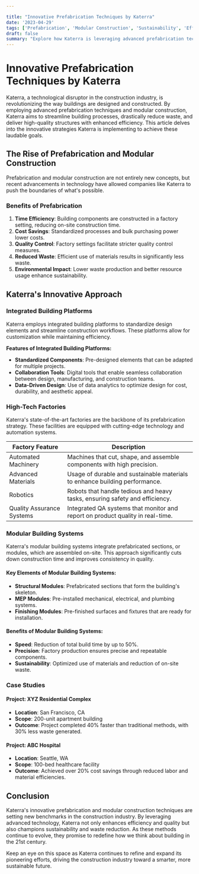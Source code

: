 ```yaml
---

title: "Innovative Prefabrication Techniques by Katerra"
date: '2023-04-29'
tags: ['Prefabrication', 'Modular Construction', 'Sustainability', 'Efficiency', 'Construction Technology', 'Waste Reduction', 'Building Processes', 'Katerra', 'Innovation']
draft: false
summary: "Explore how Katerra is leveraging advanced prefabrication techniques and modular construction to streamline building processes, reduce waste, and deliver high-quality structures more efficiently."
---
```


# Innovative Prefabrication Techniques by Katerra

Katerra, a technological disruptor in the construction industry, is revolutionizing the way buildings are designed and constructed. By employing advanced prefabrication techniques and modular construction, Katerra aims to streamline building processes, drastically reduce waste, and deliver high-quality structures with enhanced efficiency. This article delves into the innovative strategies Katerra is implementing to achieve these laudable goals.

## The Rise of Prefabrication and Modular Construction

Prefabrication and modular construction are not entirely new concepts, but recent advancements in technology have allowed companies like Katerra to push the boundaries of what's possible.

### Benefits of Prefabrication

1. **Time Efficiency**: Building components are constructed in a factory setting, reducing on-site construction time.
2. **Cost Savings**: Standardized processes and bulk purchasing power lower costs.
3. **Quality Control**: Factory settings facilitate stricter quality control measures.
4. **Reduced Waste**: Efficient use of materials results in significantly less waste.
5. **Environmental Impact**: Lower waste production and better resource usage enhance sustainability.

## Katerra's Innovative Approach

### Integrated Building Platforms

Katerra employs integrated building platforms to standardize design elements and streamline construction workflows. These platforms allow for customization while maintaining efficiency.

**Features of Integrated Building Platforms:**

- **Standardized Components**: Pre-designed elements that can be adapted for multiple projects.
- **Collaboration Tools**: Digital tools that enable seamless collaboration between design, manufacturing, and construction teams.
- **Data-Driven Design**: Use of data analytics to optimize design for cost, durability, and aesthetic appeal.

### High-Tech Factories

Katerra's state-of-the-art factories are the backbone of its prefabrication strategy. These facilities are equipped with cutting-edge technology and automation systems.

| Factory Feature            | Description                                                                                     |
|----------------------------|-------------------------------------------------------------------------------------------------|
| Automated Machinery        | Machines that cut, shape, and assemble components with high precision.                           |
| Advanced Materials         | Usage of durable and sustainable materials to enhance building performance.                      |
| Robotics                   | Robots that handle tedious and heavy tasks, ensuring safety and efficiency.                      |
| Quality Assurance Systems  | Integrated QA systems that monitor and report on product quality in real-time.                   |

### Modular Building Systems

Katerra's modular building systems integrate prefabricated sections, or modules, which are assembled on-site. This approach significantly cuts down construction time and improves consistency in quality.

#### Key Elements of Modular Building Systems:

- **Structural Modules**: Prefabricated sections that form the building's skeleton.
- **MEP Modules**: Pre-installed mechanical, electrical, and plumbing systems.
- **Finishing Modules**: Pre-finished surfaces and fixtures that are ready for installation.

#### Benefits of Modular Building Systems:

- **Speed**: Reduction of total build time by up to 50%.
- **Precision**: Factory production ensures precise and repeatable components.
- **Sustainability**: Optimized use of materials and reduction of on-site waste.

### Case Studies

#### Project: XYZ Residential Complex

- **Location**: San Francisco, CA
- **Scope**: 200-unit apartment building
- **Outcome**: Project completed 40% faster than traditional methods, with 30% less waste generated.

#### Project: ABC Hospital

- **Location**: Seattle, WA
- **Scope**: 100-bed healthcare facility
- **Outcome**: Achieved over 20% cost savings through reduced labor and material efficiencies.

## Conclusion

Katerra's innovative prefabrication and modular construction techniques are setting new benchmarks in the construction industry. By leveraging advanced technology, Katerra not only enhances efficiency and quality but also champions sustainability and waste reduction. As these methods continue to evolve, they promise to redefine how we think about building in the 21st century.

Keep an eye on this space as Katerra continues to refine and expand its pioneering efforts, driving the construction industry toward a smarter, more sustainable future.
```